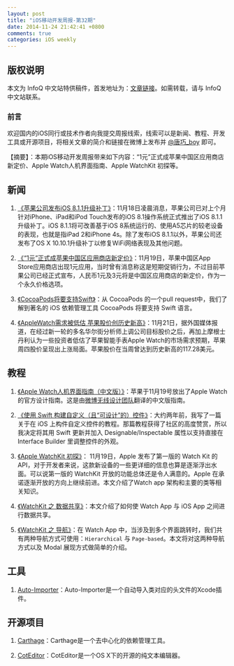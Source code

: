 ```yaml
---
layout: post
title: "iOS移动开发周报-第32期"
date: 2014-11-24 21:42:41 +0800
comments: true
categories: iOS weekly
---
```


## 版权说明

本文为 InfoQ 中文站特供稿件，首发地址为：[文章链接](http://www.infoq.com/cn/news/2014/11/1yuan-apple-app-store-pricing)。如需转载，请与 InfoQ 中文站联系。

### 前言

欢迎国内的iOS同行或技术作者向我提交周报线索，线索可以是新闻、教程、开发工具或开源项目，将相关文章的简介和链接在微博上发布并 [@唐巧_boy](http://weibo.com/tangqiaoboy) 即可。


【摘要】：本期iOS移动开发周报带来如下内容：“1元”正式成苹果中国区应用商店新定价、Apple Watch人机界面指南、Apple WatchKit 初探等。

## 新闻

 1. [《苹果公司发布iOS 8.1.1升级补丁》](http://tech.sina.com.cn/it/apple/2014-11-18/06419801088.shtml)：11月18日凌晨消息，苹果公司已对上个月针对iPhone、iPad和iPod Touch发布的iOS 8.1操作系统正式推出了iOS 8.1.1升级补丁。iOS 8.1.1将可改善基于iOS 8系统运行的、使用A5芯片的较老设备的表现，也就是指iPad 2和iPhone 4s。除了发布iOS 8.1.1以外，苹果公司还发布了OS X 10.10.1升级补丁以修复WiFi网络表现及其他问题。

 1. [《“1元”正式成苹果中国区应用商店新定价》](http://tech.sina.com.cn/mobile/n/apple/2014-11-21/16439814574.shtml)：11月19日，苹果中国区App Store应用商店出现1元应用，当时曾有消息称这是短期促销行为，不过目前苹果公司已经正式宣布，人民币1元及3元将是中国区应用商店的新定价，作为一个永久价格选项。

 1. [《CocoaPods将要支持Swift》](https://github.com/CocoaPods/CocoaPods/pull/2835)：从 CocoaPods 的一个pull request中，我们了解到著名的 iOS 依赖管理工具 CocoaPods 将要支持 Swift 语言。

 1. [《AppleWatch需求被低估 苹果股价创历史新高》](http://it.sohu.com/20141121/n406233892.shtml)：11月21日，据外国媒体报道，在经过新一轮的多名华尔街分析师上调公司目标股价之后，再加上摩根士丹利认为一些投资者低估了苹果智能手表Apple Watch的市场需求预期，苹果周四股价呈现出上涨局面。苹果股价在当周曾达到历史新高的117.28美元。

## 教程

 1. [《Apple Watch人机界面指南（中文版）》](http://vdisk.weibo.com/s/yWUvUXSZiJFiv)：苹果于11月19号放出了Apple Watch的官方设计指南。这是由[微博无线设计团队](http://weibo.com/uiteam?from=feed&loc=nickname)翻译的中文版指南。
 
 1. [《使用 Swift 构建自定义（且“可设计”的）控件》](https://github.com/nixzhu/dev-blog/blob/master/2014-11-20-build-custom-control-in-swift.md)：大约两年前，我写了一篇关于在 iOS 上构件自定义控件的教程。那篇教程获得了社区的高度赞赏，所以我决定将其用 Swift 更新并加入 Designable/Inspectable 属性以支持直接在 Interface Builder 里调整控件的外观。

 1. [《Apple WatchKit 初探》](http://onevcat.com/2014/11/watch-kit/)： 11月19日，Apple 发布了第一版的 Watch Kit 的 API，对于开发者来说，这款新设备的一些更详细的信息也算是逐渐浮出水面。可以说第一版的 WatchKit 开放的功能总体还是令人满意的。Apple 在承诺逐渐开放的方向上继续前进。本文介绍了Watch app 架构和主要的类等相关知识。

 1. [《WatchKit 之 数据共享》](http://nonomori.farbox.com/post/webkit-zhi-shu-ju-gong-xiang)：本文介绍了如何使 Watch App 与 iOS App 之间进行数据共享。

 1. [《WatchKit 之 导航》](http://nonomori.farbox.com/post/watchkit-zhi-dao-hang)：在 Watch App 中，当涉及到多个界面跳转时，我们共有两种导航方式可使用：`Hierarchical` 与 `Page-based`。本文将对这两种导航方式以及 Modal 展现方式做简单的介绍。

## 工具

 1. [Auto-Importer](https://github.com/lucholaf/Auto-Importer-for-Xcode)：Auto-Importer是一个自动导入类对应的头文件的Xcode插件。

## 开源项目

 1. [Carthage](https://github.com/Carthage/Carthage)：Carthage是一个去中心化的依赖管理工具。

 1. [CotEditor](https://github.com/coteditor/CotEditor)：CotEditor是一个OS X下的开源的纯文本编辑器。
 
